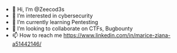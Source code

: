 - 👋 Hi, I’m @Zeecod3s
- 👀 I’m interested in cybersecurity
- 🌱 I’m currently learning Pentesting
- 💞️ I’m looking to collaborate on CTFs, Bugbounty
- 📫 How to reach me https://www.linkedin.com/in/marice-ziana-a51442146/

<!---

--->
